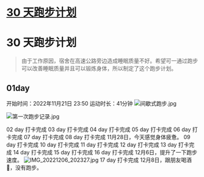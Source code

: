 # [30 天跑步计划](https://github.com/yyaf/yyaf-blog/issues/7)

# 30 天跑步计划

> 由于工作原因，宿舍在高速公路旁边造成睡眠质量不好。希望可一通过跑步可以改善睡眠质量并且可以锻炼身体，所以制定了这个跑步计划。

## 01day

开始时间：2022年11月21日 23:50
运动时长：41分钟
![间歇式跑步.jpg](https://user-images.githubusercontent.com/37788991/203140319-886f3043-d8d8-4bd4-913f-47f5946680e7.jpg)

![第一次跑步记录.jpg](https://user-images.githubusercontent.com/37788991/203140426-64ff6c88-3a87-4659-a304-69e7048611ac.jpg)

02 day 打卡完成
03 day 打卡完成
04 day 打卡完成
05 day 打卡完成
06 day 打卡完成
07 day 打卡完成
08 day 打卡完成
11月28日，今天感觉身体疲惫。
09 day 打卡完成
10 day 打卡完成
11 day 打卡完成
12 day 打卡完成
13 day 打卡完成
14 day 打卡完成
15 day 打卡完成
16 day 打卡完成
12月6日，提升了一下跑步速度。
![IMG_20221206_202327.jpg](https://user-images.githubusercontent.com/37788991/205948465-10be8163-7e21-4fe9-8b0c-e0861ccfde34.jpg)
17 day 打卡完成
12月8日，跟朋友喝酒🍺，没有跑步。